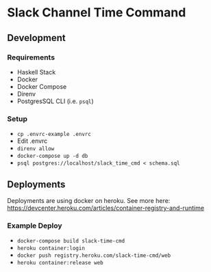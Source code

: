 # Slack Channel Time Command

## Development

### Requirements

- Haskell Stack
- Docker
- Docker Compose
- Direnv
- PostgresSQL CLI (i.e. `psql`)

### Setup

- `cp .envrc-example .envrc`
- Edit .envrc
- `direnv allow`
- `docker-compose up -d db`
- `psql postgres://localhost/slack_time_cmd < schema.sql`

## Deployments

Deployments are using docker on heroku. See more here:
<https://devcenter.heroku.com/articles/container-registry-and-runtime>

### Example Deploy

- `docker-compose build slack-time-cmd`
- `heroku container:login`
- `docker push registry.heroku.com/slack-time-cmd/web`
- `heroku container:release web`
